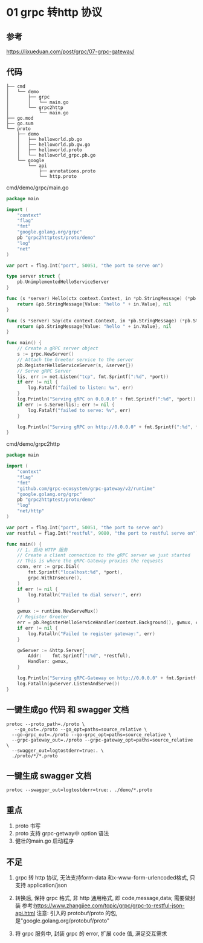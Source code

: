 # 01 grpc 转http 协议

## 参考

https://lixueduan.com/post/grpc/07-grpc-gateway/



## 代码

```shell
├── cmd
│   └── demo
│       ├── grpc
│       │   └── main.go
│       └── grpc2http
│           └── main.go
├── go.mod
├── go.sum
└── proto
    ├── demo
    │   ├── helloworld.pb.go
    │   ├── helloworld.pb.gw.go
    │   ├── helloworld.proto
    │   └── helloworld_grpc.pb.go
    └── google
        └── api
            ├── annotations.proto
            └── http.proto
```

cmd/demo/grpc/main.go

```go
package main

import (
	"context"
	"flag"
	"fmt"
	"google.golang.org/grpc"
	pb "grpc2httptest/proto/demo"
	"log"
	"net"
)

var port = flag.Int("port", 50051, "the port to serve on")

type server struct {
	pb.UnimplementedHelloServiceServer
}

func (s *server) Hello(ctx context.Context, in *pb.StringMessage) (*pb.StringMessage, error) {
	return &pb.StringMessage{Value: "hello " + in.Value}, nil
}

func (s *server) Say(ctx context.Context, in *pb.StringMessage) (*pb.StringMessage, error) {
	return &pb.StringMessage{Value: "hello " + in.Value}, nil
}

func main() {
	// Create a gRPC server object
	s := grpc.NewServer()
	// Attach the Greeter service to the server
	pb.RegisterHelloServiceServer(s, &server{})
	// Serve gRPC Server
	lis, err := net.Listen("tcp", fmt.Sprintf(":%d", *port))
	if err != nil {
		log.Fatalf("failed to listen: %v", err)
	}
	log.Println("Serving gRPC on 0.0.0.0" + fmt.Sprintf(":%d", *port))
	if err := s.Serve(lis); err != nil {
		log.Fatalf("failed to serve: %v", err)
	}

	log.Println("Serving gRPC on http://0.0.0.0" + fmt.Sprintf(":%d", *port))
}

```

cmd/demo/grpc2http

```go
package main

import (
	"context"
	"flag"
	"fmt"
	"github.com/grpc-ecosystem/grpc-gateway/v2/runtime"
	"google.golang.org/grpc"
	pb "grpc2httptest/proto/demo"
	"log"
	"net/http"
)

var port = flag.Int("port", 50051, "the port to serve on")
var restful = flag.Int("restful", 9080, "the port to restful serve on")

func main() {
	// 1. 启动 HTTP 服务
	// Create a client connection to the gRPC server we just started
	// This is where the gRPC-Gateway proxies the requests
	conn, err := grpc.Dial(
		fmt.Sprintf("localhost:%d", *port),
		grpc.WithInsecure(),
	)
	if err != nil {
		log.Fatalln("Failed to dial server:", err)
	}

	gwmux := runtime.NewServeMux()
	// Register Greeter
	err = pb.RegisterHelloServiceHandler(context.Background(), gwmux, conn)
	if err != nil {
		log.Fatalln("Failed to register gateway:", err)
	}

	gwServer := &http.Server{
		Addr:    fmt.Sprintf(":%d", *restful),
		Handler: gwmux,
	}

	log.Println("Serving gRPC-Gateway on http://0.0.0.0" + fmt.Sprintf(":%d", *restful))
	log.Fatalln(gwServer.ListenAndServe())
}
```

## 一键生成go 代码 和 swagger 文档

```shell
protoc --proto_path=./proto \
   --go_out=./proto --go_opt=paths=source_relative \
  --go-grpc_out=./proto --go-grpc_opt=paths=source_relative \
  --grpc-gateway_out=./proto --grpc-gateway_opt=paths=source_relative \
  --swagger_out=logtostderr=true:. \
  ./proto/*/*.proto
```

## 一键生成 swagger 文档

```shell
protoc --swagger_out=logtostderr=true:. ./demo/*.proto
```



## 重点

1. proto 书写
2. proto 支持 grpc-getway中 option 语法
3. 健壮的main.go 启动程序

## 不足

1. grpc 转 http 协议, 无法支持form-data 和x-www-form-urlencoded格式, 只支持 application/json
2. 转换后, 保持 grpc 格式, 非 http 通用格式, 即 code,message,data; 需要做封装 参考:https://www.zhangjiee.com/topic/grpc/grpc-to-restful-json-api.html  注意: 引入的 protobuf/proto 的包, 是"google.golang.org/protobuf/proto"

3. 将 grpc 服务中, 封装 grpc 的 error, 扩展 code 值, 满足交互需求